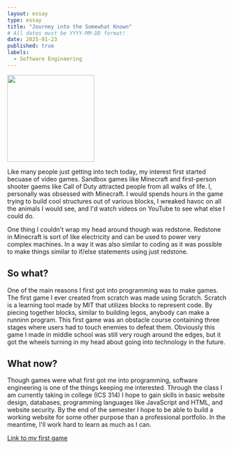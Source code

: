 ```yaml
---
layout: essay
type: essay
title: "Journey into the Somewhat Known"
# All dates must be YYYY-MM-DD format!
date: 2025-01-23
published: true
labels:
  - Software Engineering
---
```


<img width="200px" class="rounded float-start pe-4" src="../img/journey/journey.avif">

Like many people just getting into tech today, my interest first started becuase of video games. Sandbox games like Minecraft and first-person shooter gaems like Call of Duty attracted people from all walks of life. I, personally was obsessed with Minecraft. I would spends hours in the game trying to build cool structures out of various blocks, I wreaked havoc on all the animals I would see, and I'd watch videos on YouTube to see what else I could do. 

One thing I couldn't wrap my head around though was redstone. Redstone in Minecraft is sort of like electricity and can be used to power very complex machines. In a way it was also similar to coding as it was possible to make things similar to if/else statements using just redstone.

## So what?
One of the main reasons I first got into programming was to make games. The first game I ever created from scratch was made using Scratch. Scratch is a learning tool made by MIT that utilizes blocks to represent code. By piecing together blocks, similar to building legos, anybody can make a runninn program. This first game was an obstacle course containing three stages where users had to touch enemies to defeat them. Obviously this game I made in middle school was still very rough around the edges, but it got the wheels turning in my head about going into technology in the future.

## What now?
Though games were what first got me into programming, software engineering is one of the things keeping me interested. Through the class I am currently taking in college (ICS 314) I hope to gain skills in basic website design, databases, programming languages like JavaScript and HTML, and website security. By the end of the semester I hope to be able to build a working website for some other purpose than a professional portfolio. In the meantime, I'll work hard to learn as much as I can.

[Link to my first game](https://scratch.mit.edu/projects/176889426/)
